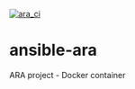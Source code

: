 [![ara_ci](https://github.com/hferreira23/ansible-ara/actions/workflows/image.yml/badge.svg?branch=master)](https://github.com/hferreira23/ansible-ara/actions/workflows/image.yml)

# ansible-ara
ARA project - Docker container
